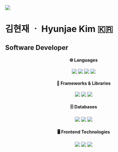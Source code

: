 <img src="https://capsule-render.vercel.app/api?type=venom&color=auto&height=300&section=header&text=Welcome!&fontSize=90&desc=Keep%20learning" />

<h1>김현재 ㆍ Hyunjae Kim 🇰🇷</h1>
<h2>Software Developer</h2>
<div align="center">

#### 🌐 Languages
<img src="https://img.shields.io/badge/Dart-0175C2?style=for-the-badge&logo=Dart&logoColor=white">
<img src="https://img.shields.io/badge/C%23-C073D8?style=for-the-badge&logo=&logoColor=white">
<img src="https://img.shields.io/badge/JavaScript-F7DF1E?style=for-the-badge&logo=JavaScript&logoColor=white">
<img src="https://img.shields.io/badge/java-F29111?style=for-the-badge&logo=Java&logoColor=white">

#### 🧱 Frameworks & Libraries
<img src="https://img.shields.io/badge/flutter-02569B?style=for-the-badge&logo=flutter&logoColor=white">
<img src="https://img.shields.io/badge/springboot-6DB33F?style=for-the-badge&logo=springboot&logoColor=white">
<img src="https://img.shields.io/badge/dotnet-512BD4?style=for-the-badge&logo=dotnet&logoColor=white">

#### 🗄️ Databases
<img src="https://img.shields.io/badge/MySQL-4479A1?style=for-the-badge&logo=MySQL&logoColor=white">
<img src="https://img.shields.io/badge/Oracle-C74634?style=for-the-badge&logo=Oracle&logoColor=white">
<img src="https://img.shields.io/badge/MS SQL-81BC06?style=for-the-badge&logo=Mssql&logoColor=white">

#### 🖥️ Frontend Technologies
<img src="https://img.shields.io/badge/HTML5-E34F26?style=for-the-badge&logo=HTML5&logoColor=white">
<img src="https://img.shields.io/badge/CSS3-1572B6?style=for-the-badge&logo=CSS3&logoColor=white">
<img src="https://img.shields.io/badge/JavaScript-F7DF1E?style=for-the-badge&logo=JavaScript&logoColor=white">


<div/>



<!--
**HyunZai/HyunZai** is a ✨ _special_ ✨ repository because its `README.md` (this file) appears on your GitHub profile

- I’m currently working on ...
- I’m currently learning ...
- I’m looking to collaborate on ...
- I’m looking for help with ..
- Ask me about ..
- How to reach me: ..
- Pronouns: ..
- Fun fact: ..
-->
